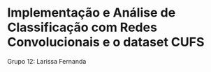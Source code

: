 # Implementação e Análise de Classificação com Redes Convolucionais e o dataset CUFS
Grupo 12:
Larissa Fernanda
